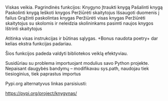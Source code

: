 
Viskas veikia.
Pagrindinės funkcijos:
Knygyno
    Įtraukti knygą
    Pašalinti knygą 
    Paskolinti knygą
    Ieškoti knygos
    Peržiūrėti skaitytojus
    Išsaugoti duomenis į failus
    Grąžinti paskolintas knygas
    Peržiūrėti visas knygas
    Peržiūrėti skaitytojus su skolomis ir neleidzia skolininkams pasimti naujos knygos
    Ištrinti skaitytojus

Atitinka visas instrukcijas ir būtinas sąlygas.
+Bonus naudota poetry+ dar kelias ekstra funkcijas padariau.

Šios funkcijos padeda valdyti bibliotekos veiklą efektyviau.

Susidūriau su problema importuojant modulius savo Python projekte. Nepaisant daugybės bandymų – modifikavau sys.path, naudojau tiek tiesioginius, tiek paprastus importus 


Pypi.org alternatyvus linkas parsisiusti:

https://pypi.org/project/knygynas/
